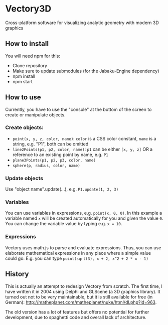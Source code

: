# Vectory3D

Cross-platform software for visualizing analytic geometry with modern 3D graphics

## How to install

You will need npm for this:
* Clone repository
* Make sure to update submodules (for the Jabaku-Engine dependency)
* npm install
* npm start

## How to use

Currently, you have to use the "console" at the bottom of the screen to create or manipulate objects.

### Create objects:
* `point(x, y, z, color, name)`: `color` is a CSS color constant, `name` is a string, e.g. "P1", both can be omitted
* `line2Points(p1, p2, color, name)`: `p1` can be either `[x, y, z]` OR a reference to an existing point by name, e.g. `P1`
* `plane3Points(p1, p2, p3, color, name)`
* `sphere(p, radius, color, name)`

### Update objects
Use "object name".update(...), e.g. `P1.update(1, 2, 3)`

### Variables
You can use variables in expressions, e.g. `point(x, 0, 0)`. In this example a variable named `x` will be created automatically for you and given the value `0`. You can change the variable value by typing e.g. `x = 10`.

### Expressions
Vectory uses math.js to parse and evaluate expressions. Thus, you can use elaborate mathematical expressions in any place where a simple value could go. E.g. you can type `point(sqrt(3), x + 2, x^2 + 2 * x - 1)`

## History
This is actually an attempt to redesign Vectory from scratch. The first time, I have written it in 2004 using Delphi and GLScene (a 3D graphics library). It turned out not to be very maintainable, but it is still available for free (in German): http://matheplanet.com/matheplanet/nuke/html/dl.php?id=963.

The old version has a lot of features but offers no potential for further development, due to spaghetti code and overall lack of architecture.
